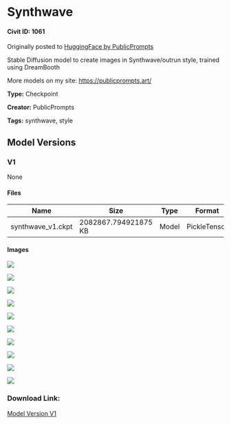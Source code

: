 # Synthwave

#### Civit ID: 1061

<p>Originally posted to <a href="https://huggingface.co/PublicPrompts/Synthwave" rel="ugc" target="_blank">HuggingFace by PublicPrompts</a></p><p>Stable Diffusion model to create images in Synthwave/outrun style, trained using DreamBooth</p><p>More models on my site: <a href="https://publicprompts.art/" rel="ugc" target="_blank">https://publicprompts.art/</a></p>

**Type:** Checkpoint

**Creator:** PublicPrompts

**Tags:** synthwave, style

## Model Versions

### V1

None

#### Files

| Name | Size | Type | Format | Download Url | AutoV1 | AutoV2 | SHA256 | CRC32 | BLAKE3 |
| --- | --- | --- | --- | --- | --- | --- | --- | --- | --- |
| synthwave_v1.ckpt | 2082867.794921875 KB | Model | PickleTensor | https://civitai.com/api/download/models/1013 | F5D9C703 | B7EDB13C69 | B7EDB13C6967E837110AF9F473DE4932D32E6BBC43B51124730B72948FC3C523 | 45505A0E | 732061D43C202C26C1C6B6DC57C12661446792046E469C8977DC4A89BD01A0DD |

#### Images

<p><img src="https://image.civitai.com/xG1nkqKTMzGDvpLrqFT7WA/a9ec280c-6c68-4ab5-e1a8-3f1833b4ce00/width=450/56199.jpeg" /></p>

<p><img src="https://image.civitai.com/xG1nkqKTMzGDvpLrqFT7WA/e1dc9864-84a7-4af1-7b68-701b13a6c800/width=450/8496.jpeg" /></p>

<p><img src="https://image.civitai.com/xG1nkqKTMzGDvpLrqFT7WA/55af2b0a-8c30-40aa-6d3c-053540bf8300/width=450/8494.jpeg" /></p>

<p><img src="https://image.civitai.com/xG1nkqKTMzGDvpLrqFT7WA/a132e981-c978-43bf-7907-76849176da00/width=450/8490.jpeg" /></p>

<p><img src="https://image.civitai.com/xG1nkqKTMzGDvpLrqFT7WA/29752d16-d7da-47ac-ccdc-3e5afb203e00/width=450/8498.jpeg" /></p>

<p><img src="https://image.civitai.com/xG1nkqKTMzGDvpLrqFT7WA/d0380032-db01-47cc-e7b3-5551a09b2800/width=450/8497.jpeg" /></p>

<p><img src="https://image.civitai.com/xG1nkqKTMzGDvpLrqFT7WA/025ee902-5057-4c9b-6b90-62af3fa70f00/width=450/8495.jpeg" /></p>

<p><img src="https://image.civitai.com/xG1nkqKTMzGDvpLrqFT7WA/df2afc0a-91e6-4c98-3373-58e1c5d3ae00/width=450/8493.jpeg" /></p>

<p><img src="https://image.civitai.com/xG1nkqKTMzGDvpLrqFT7WA/dc999b8c-0f2d-4e26-7d48-1477faba4a00/width=450/8492.jpeg" /></p>

<p><img src="https://image.civitai.com/xG1nkqKTMzGDvpLrqFT7WA/8b8da34b-cc5f-40d7-ce9b-0cd1be3f2000/width=450/8491.jpeg" /></p>

### Download Link:

[Model Version V1](https://civitai.com/api/download/models/1013)

